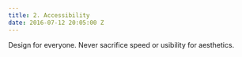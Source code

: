 ```yaml
---
title: 2. Accessibility
date: 2016-07-12 20:05:00 Z
---
```


Design for everyone. Never sacrifice speed or usibility for aesthetics.